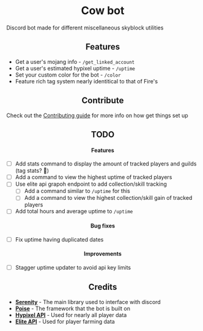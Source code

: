 <h1 align="center">
Cow bot
</h1>

Discord bot made for different miscellaneous skyblock utilities

<h2 align="center">
Features
</h2>

- Get a user's mojang info - `/get_linked_account`
- Get a user's estimated hypixel uptime - `/uptime`
- Set your custom color for the bot - `/color`
- Feature rich tag system nearly identitical to that of Fire's

<h2 align="center">
Contribute
</h2>

Check out the [Contributing guide](/CONTRIBUTING.md) for more info on how get things set up

<h2 align="center">
    TODO
</h2>

<h4 align="center">
    Features
</h4>

- [ ] Add stats command to display the amount of tracked players and guilds (tag stats? 👀)
- [ ] Add a command to view the highest uptime of tracked players
- [ ] Use elite api grapoh endpoint to add collection/skill tracking
    - [ ] Add a command similar to `/uptime` for this
    - [ ] Add a command to view the highest collection/skill gain of tracked players
- [ ] Add total hours and average uptime to `/uptime`

<h4 align="center">
    Bug fixes
</h4>

- [ ] Fix uptime having duplicated dates

<h4 align="center">
    Improvements
</h4>

- [ ] Stagger uptime updater to avoid api key limits

<h2 align="center">
Credits
</h2>

- **[Serenity](https://github.com/serenity-rs/serenity/)** - The main library used to interface with discord
- **[Poise](https://github.com/serenity-rs/poise)** - The framework that the bot is built on
- **[Hypixel API](https://api.hypixel.net/)** - Used for nearly all player data
- **[Elite API](https://api.elitebot.dev/)** - Used for player farming data
